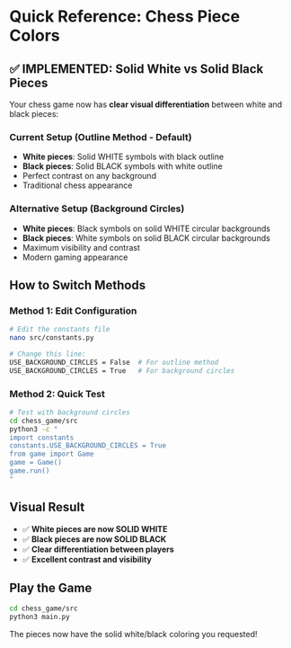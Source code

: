 # Quick Reference: Chess Piece Colors

## ✅ IMPLEMENTED: Solid White vs Solid Black Pieces

Your chess game now has **clear visual differentiation** between white and black pieces:

### Current Setup (Outline Method - Default)
- **White pieces**: Solid WHITE symbols with black outline
- **Black pieces**: Solid BLACK symbols with white outline
- Perfect contrast on any background
- Traditional chess appearance

### Alternative Setup (Background Circles)
- **White pieces**: Black symbols on solid WHITE circular backgrounds  
- **Black pieces**: White symbols on solid BLACK circular backgrounds
- Maximum visibility and contrast
- Modern gaming appearance

## How to Switch Methods

### Method 1: Edit Configuration
```bash
# Edit the constants file
nano src/constants.py

# Change this line:
USE_BACKGROUND_CIRCLES = False  # For outline method
USE_BACKGROUND_CIRCLES = True   # For background circles
```

### Method 2: Quick Test
```bash
# Test with background circles
cd chess_game/src
python3 -c "
import constants
constants.USE_BACKGROUND_CIRCLES = True
from game import Game
game = Game()
game.run()
"
```

## Visual Result
- ✅ **White pieces are now SOLID WHITE**
- ✅ **Black pieces are now SOLID BLACK** 
- ✅ **Clear differentiation between players**
- ✅ **Excellent contrast and visibility**

## Play the Game
```bash
cd chess_game/src
python3 main.py
```

The pieces now have the solid white/black coloring you requested!
